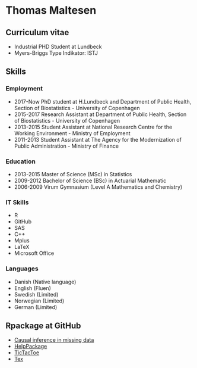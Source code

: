 # Thomas Maltesen
## Curriculum vitae
- Industrial PHD Student at Lundbeck
- Myers-Briggs Type Indikator: ISTJ

## Skills
### Employment
- 2017-Now PhD student at H.Lundbeck and Department of Public Health, Section of Biostatistics - University of Copenhagen
- 2015-2017 Research Assistant at Department of Public Health, Section of Biostatistics - University of Copenhagen
- 2013-2015 Student Assistant at National Research Centre for the Working Environment - Ministry of Employment
- 2011-2013 Student Assistant at The Agency for the Modernization of Public Administration - Ministry of Finance

### Education
- 2013-2015 Master of Science (MSc) in Statistics
- 2009-2012 Bachelor of Science (BSc) in Actuarial Mathematic
- 2006-2009 Virum Gymnasium (Level A Mathematics and Chemistry)

### IT Skills
- R
- GitHub
- SAS
- C++
- Mplus
- LaTeX
- Microsoft Office

### Languages 
- Danish (Native language)
- English (Fluen)
- Swedish (Limited)
- Norwegian (Limited)
- German (Limited)

## Rpackage at GitHub
- [Causal inference in missing data](https://mcl868.github.io/causalinmisdata/)
- [HelpPackage](https://mcl868.github.io/HelpPackage/)
- [TicTacToe](https://mcl868.github.io/TicTacToe/)
- [Tex](https://mcl868.github.io/Tex/)
